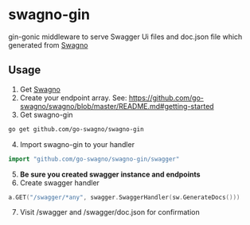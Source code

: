 # swagno-gin
gin-gonic middleware to serve Swagger Ui files and doc.json file which generated from [Swagno](https://github.com/go-swagno/swagno)

## Usage

1. Get [Swagno](https://github.com/go-swagno/swagno)
2. Create your endpoint array. See: https://github.com/go-swagno/swagno/blob/master/README.md#getting-started
3. Get swagno-gin
```sh
go get github.com/go-swagno/swagno-gin
```
4. Import swagno-gin to your handler
```go
import "github.com/go-swagno/swagno-gin/swagger"
```
5. **Be sure you created swagger instance and endpoints**
6. Create swagger handler
```go
a.GET("/swagger/*any", swagger.SwaggerHandler(sw.GenerateDocs()))
```
7. Visit /swagger and /swagger/doc.json for confirmation
